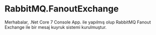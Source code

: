 # RabbitMQ.FanoutExchange
Merhabalar,  .Net Core 7 Console App. ile yapılmış olup RabbitMQ Fanout Exchange ile bir mesaj kuyruk sistemi kurulmuştur.
